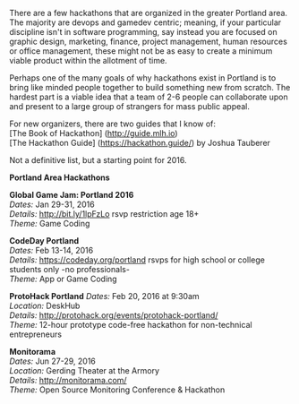 There are a few hackathons that are organized in the greater Portland area. The majority are devops and gamedev centric; meaning, if your particular discipline isn't in software programming, say instead you are focused on graphic design, marketing, finance, project management, human resources or office management, these might not be as easy to create a minimum viable product within the allotment of time.

Perhaps one of the many goals of why hackathons exist in Portland is to bring like minded people together to build something new from scratch. The hardest part is a viable idea that a team of 2-6 people can collaborate upon and present to a large group of strangers for mass public appeal.

For new organizers, there are two guides that I know of:  
[The Book of Hackathon] (http://guide.mlh.io)  
[The Hackathon Guide] (https://hackathon.guide/) by Joshua Tauberer  

Not a definitive list, but a starting point for 2016.

**Portland Area Hackathons**  

**Global Game Jam: Portland 2016**  
*Dates:* Jan 29-31, 2016  
*Details:* http://bit.ly/1lpFzLo  rsvp restriction age 18+  
*Theme:* Game Coding  

**CodeDay Portland**  
*Dates:* Feb 13-14, 2016  
*Details:* https://codeday.org/portland  rsvps for high school or college students only -no professionals-  
*Theme:* App or Game Coding

**ProtoHack Portland**
*Dates:* Feb 20, 2016 at 9:30am  
*Location:* DeskHub  
*Details:* http://protohack.org/events/protohack-portland/  
*Theme:* 12-hour prototype code-free hackathon for non-technical entrepreneurs

**Monitorama**  
*Dates:* Jun 27-29, 2016  
*Location:* Gerding Theater at the Armory  
*Details:* http://monitorama.com/  
*Theme:* Open Source Monitoring Conference & Hackathon
